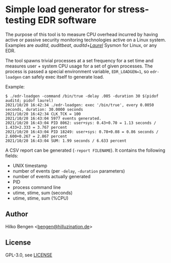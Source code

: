 # Simple load generator for stress-testing EDR software

The purpose of this tool is to measure CPU overhead incurred by having active or passive security monitoring technologies active on a Linux system. Examples are _auditd_, _auditbeat_, _auditd_+[_Laurel_](https://github.com/threathunters-io/laurel) Sysmon for Linux, or any EDR.

The tool spawns trivial processes at a set frequency for a set time and measures user + system CPU usage for a set of given processes. The process is passed a special environment variable, `EDR_LOADGEN=1`, so `edr-loadgen` can safely exec itself to generate load.

Example:
```
$ ./edr-loadgen -command /bin/true -delay .005 -duration 30 $(pidof auditd; pidof laurel)
2021/10/20 16:42:34 ./edr-loadgen: exec '/bin/true', every 0.0050 seconds, duration: 30.0000 seconds
2021/10/20 16:42:34 CLK_TCK = 100
2021/10/20 16:43:04 5977 events generated.
2021/10/20 16:43:04 PID 8062: user+sys: 0.43+0.70 = 1.13 seconds / 1.433+2.333 = 3.767 percent
2021/10/20 16:43:04 PID 18249: user+sys: 0.78+0.08 = 0.86 seconds / 2.600+0.267 = 2.867 percent
2021/10/20 16:43:04 SUM: 1.99 seconds / 6.633 percent
```

A CSV report can be generated (`-report FILENAME`). It contains the following fields:
- UNIX timestamp
- number of events (per `-delay`, `-duration` parameters)
- number of events actually generated
- PID
- process command line
- utime, stime, sum (seconds)
- utime, stime, sum (%CPU)

## Author

Hilko Bengen <<bengen@hilluzination.de>>

## License

GPL-3.0, see [LICENSE](LICENSE)
